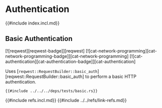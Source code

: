 # Authentication

{{#include index.incl.md}}

## Basic Authentication

[![reqwest][reqwest-badge]][reqwest]  [![cat-network-programming][cat-network-programming-badge]][cat-network-programming]  [![cat-authentication][cat-authentication-badge]][cat-authentication]

Uses [`reqwest::RequestBuilder::basic_auth`][reqwest::RequestBuilder::basic_auth] to perform a basic HTTP authentication.

```rust,editable,no_run
{{#include ../../../deps/tests/basic.rs}}
```

{{#include refs.incl.md}}
{{#include ../../refs/link-refs.md}}

